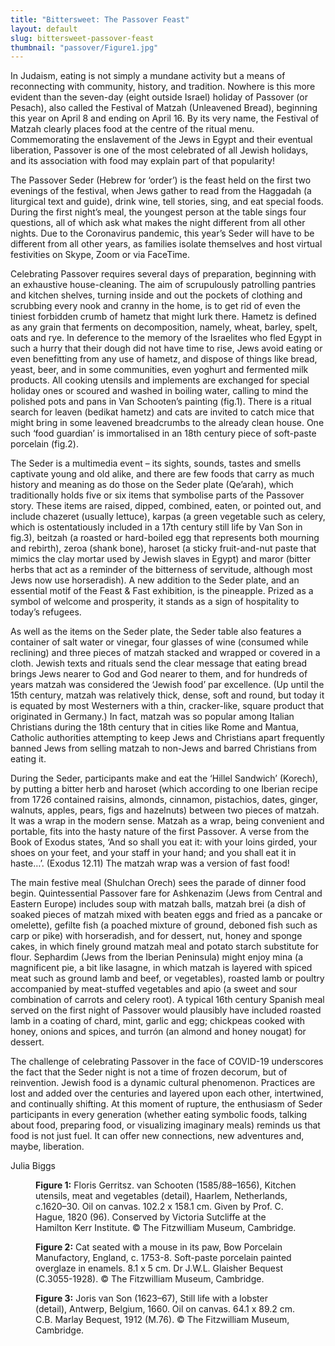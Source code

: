 ```yaml
---
title: "Bittersweet: The Passover Feast"
layout: default
slug: bittersweet-passover-feast
thumbnail: "passover/Figure1.jpg"
---
```

In Judaism, eating is not simply a mundane activity but a means of reconnecting with community, history, and tradition.  Nowhere is this more evident than the seven-day (eight outside Israel) holiday of Passover (or Pesach), also called the Festival of Matzah (Unleavened Bread), beginning this year on April 8 and ending on April 16.  By its very name, the Festival of Matzah clearly places food at the centre of the ritual menu.  Commemorating the enslavement of the Jews in Egypt and their eventual liberation, Passover is one of the most celebrated of all Jewish holidays, and its association with food may explain part of that popularity!  

The Passover Seder (Hebrew for ‘order’) is the feast held on the first two evenings of the festival, when Jews gather to read from the Haggadah (a liturgical text and guide), drink wine, tell stories, sing, and eat special foods.  During the first night’s meal, the youngest person at the table sings four questions, all of which ask what makes the night different from all other nights.  Due to the Coronavirus pandemic, this year’s Seder will have to be different from all other years, as families isolate themselves and host virtual festivities on Skype, Zoom or via FaceTime.

Celebrating Passover requires several days of preparation, beginning with an exhaustive house-cleaning.  The aim of scrupulously patrolling pantries and kitchen shelves, turning inside and out the pockets of clothing and scrubbing every nook and cranny in the home, is to get rid of even the tiniest forbidden crumb of hametz that might lurk there.  Hametz is defined as any grain that ferments on decomposition, namely, wheat, barley, spelt, oats and rye.  In deference to the memory of the Israelites who fled Egypt in such a hurry that their dough did not have time to rise, Jews avoid eating or even benefitting from any use of hametz, and dispose of things like bread, yeast, beer, and in some communities, even yoghurt and fermented milk products.  All cooking utensils and implements are exchanged for special holiday ones or scoured and washed in boiling water, calling to mind the polished pots and pans in Van Schooten’s painting (fig.1).  There is a ritual search for leaven (bedikat hametz) and cats are invited to catch mice that might bring in some leavened breadcrumbs to the already clean house.  One such ‘food guardian’ is immortalised in an 18th century piece of soft-paste porcelain (fig.2).

The Seder is a multimedia event – its sights, sounds, tastes and smells captivate young and old alike, and there are few foods that carry as much history and meaning as do those on the Seder plate (Qe’arah), which traditionally holds five or six items that symbolise parts of the Passover story.  These items are raised, dipped, combined, eaten, or pointed out, and include chazeret (usually lettuce), karpas (a green vegetable such as celery, which is ostentatiously included in a 17th century still life by Van Son in fig.3), beitzah (a roasted or hard-boiled egg that represents both mourning and rebirth), zeroa (shank bone), haroset (a sticky fruit-and-nut paste that mimics the clay mortar used by Jewish slaves in Egypt) and maror (bitter herbs that act as a reminder of the bitterness of servitude, although most Jews now use horseradish).  A new addition to the Seder plate, and an essential motif of the Feast & Fast exhibition, is the pineapple.  Prized as a symbol of welcome and prosperity, it stands as a sign of hospitality to today’s refugees.

As well as the items on the Seder plate, the Seder table also features a container of salt water or vinegar, four glasses of wine (consumed while reclining) and three pieces of matzah stacked and wrapped or covered in a cloth.  Jewish texts and rituals send the clear message that eating bread brings Jews nearer to God and God nearer to them, and for hundreds of years matzah was considered the ‘Jewish food’ par excellence.  (Up until the 15th century, matzah was relatively thick, dense, soft and round, but today it is equated by most Westerners with a thin, cracker-like, square product that originated in Germany.)   In fact, matzah was so popular among Italian Christians during the 18th century that in cities like Rome and Mantua, Catholic authorities attempting to keep Jews and Christians apart frequently banned Jews from selling matzah to non-Jews and barred Christians from eating it.  

During the Seder, participants make and eat the ‘Hillel Sandwich’ (Korech), by putting a bitter herb and haroset (which according to one Iberian recipe from 1726 contained raisins, almonds, cinnamon, pistachios, dates, ginger, walnuts, apples, pears, figs and hazelnuts) between two pieces of matzah.  It was a wrap in the modern sense.  Matzah as a wrap, being convenient and portable, fits into the hasty nature of the first Passover.  A verse from the Book of Exodus states, ‘And so shall you eat it: with your loins girded, your shoes on your feet, and your staff in your hand; and you shall eat it in haste…’. (Exodus 12.11) The matzah wrap was a version of fast food!

The main festive meal (Shulchan Orech) sees the parade of dinner food begin.  Quintessential Passover fare for Ashkenazim (Jews from Central and Eastern Europe) includes soup with matzah balls, matzah brei (a dish of soaked pieces of matzah mixed with beaten eggs and fried as a pancake or omelette), gefilte fish (a poached mixture of ground, deboned fish such as carp or pike) with horseradish, and for dessert, nut, honey and sponge cakes, in which finely ground matzah meal and potato starch substitute for flour.  Sephardim (Jews from the Iberian Peninsula) might enjoy mina (a magnificent pie, a bit like lasagne, in which matzah is layered with spiced meat such as ground lamb and beef, or vegetables), roasted lamb or poultry accompanied by meat-stuffed vegetables and apio (a sweet and sour combination of carrots and celery root).  A typical 16th  century Spanish meal served on the first night of Passover would plausibly have included roasted lamb in a coating of chard, mint, garlic and egg; chickpeas cooked with honey, onions and spices, and turrón (an almond and honey nougat) for dessert.  

The challenge of celebrating Passover in the face of COVID-19 underscores the fact that the Seder night is not a time of frozen decorum, but of reinvention.  Jewish food is a dynamic cultural phenomenon.  Practices are lost and added over the centuries and layered upon each other, intertwined, and continually shifting.   At this moment of rupture, the enthusiasm of Seder participants in every generation (whether eating symbolic foods, talking about food, preparing food, or visualizing imaginary meals) reminds us that food is not just fuel.  It can offer new connections, new adventures and, maybe, liberation.  

Julia Biggs

<figure class="figure col-md-12">
  <img src="{{ site.url }}/images/discover/passover/Figure1.jpg" class="figure-img img-fluid rounded" alt="">
  <figcaption class="figure-caption">
    <strong>Figure 1:</strong> Floris Gerritsz. van Schooten (1585/88–1656), Kitchen utensils, meat and vegetables (detail), Haarlem, Netherlands, c.1620–30. Oil on canvas. 102.2 x 158.1 cm. Given by Prof. C. Hague, 1820 (96).  Conserved by Victoria Sutcliffe at the Hamilton Kerr Institute. © The Fitzwilliam Museum, Cambridge.
  </figcaption>
</figure>


<figure class="figure col-md-12">
<img src="{{ site.url }}/images/discover/passover/Figure2.jpg" class="figure-img img-fluid rounded" alt="">
<figcaption class="figure-caption">
  <strong>Figure 2:</strong> Cat seated with a mouse in its paw, Bow Porcelain Manufactory, England, c. 1753-8.  Soft-paste porcelain painted overglaze in enamels. 8.1 x 5 cm.  Dr J.W.L. Glaisher Bequest (C.3055-1928). © The Fitzwilliam Museum, Cambridge.
</figcaption>
</figure>

<figure class="figure col-md-12">
<img src="{{ site.url }}/images/discover/passover/Figure3.jpg" class="figure-img img-fluid rounded" alt="">
<figcaption class="figure-caption">
  <strong>Figure 3:</strong> Joris van Son (1623–67), Still life with a lobster (detail), Antwerp, Belgium, 1660. Oil on canvas. 64.1 x 89.2 cm. C.B. Marlay Bequest, 1912 (M.76). © The Fitzwilliam Museum, Cambridge.
</figcaption>
</figure>
